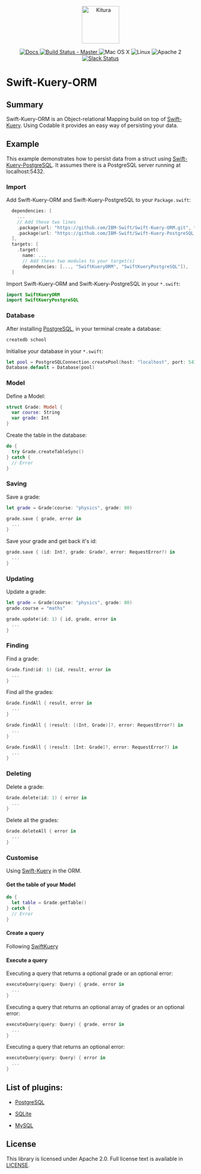 <p align="center">
    <a href="http://kitura.io/">
        <img src="https://raw.githubusercontent.com/IBM-Swift/Kitura/master/Sources/Kitura/resources/kitura-bird.svg?sanitize=true" height="100" alt="Kitura">
    </a>
</p>


<p align="center">
    <a href="http://www.kitura.io/">
    <img src="https://img.shields.io/badge/docs-kitura.io-1FBCE4.svg" alt="Docs">
    </a>
    <a href="https://travis-ci.org/IBM-Swift/Swift-Kuery-ORM">
    <img src="https://travis-ci.org/IBM-Swift/Swift-Kuery-ORM.svg?branch=master" alt="Build Status - Master">
    </a>
    <img src="https://img.shields.io/badge/os-macOS-green.svg?style=flat" alt="Mac OS X">
    <img src="https://img.shields.io/badge/os-linux-green.svg?style=flat" alt="Linux">
    <img src="https://img.shields.io/badge/license-Apache2-blue.svg?style=flat" alt="Apache 2">
    <a href="http://swift-at-ibm-slack.mybluemix.net/">
    <img src="http://swift-at-ibm-slack.mybluemix.net/badge.svg" alt="Slack Status">
    </a>
</p>

# Swift-Kuery-ORM

## Summary
Swift-Kuery-ORM is an Object-relational Mapping build on top of [Swift-Kuery](http://github.com/IBM-Swift/Swift-Kuery). Using Codable it provides an easy way of persisting your data.

## Example
This example demonstrates how to persist data from a struct using [Swift-Kuery-PostgreSQL](http://github.com/IBM-Swift/Swift-Kuery-PostgreSQL). It assumes there is a PostgreSQL server running at localhost:5432.

### Import

Add Swift-Kuery-ORM and Swift-Kuery-PostgreSQL to your `Package.swift`:

```swift
  dependencies: [
    ...
    // Add these two lines
    .package(url: "https://github.com/IBM-Swift/Swift-Kuery-ORM.git", from: "0.0.1"),
    .package(url: "https://github.com/IBM-Swift/Swift-Kuery-PostgreSQL.git", from: "1.0.0"),
  ],
  targets: [
    .target(
      name: ...
      // Add these two modules to your target(s)
      dependencies: [..., "SwiftKueryORM", "SwiftKueryPostgreSQL"]),
  ]
```

Import Swift-Kuery-ORM and Swift-Kuery-PostgreSQL in your `*.swift`:

```swift
import SwiftKueryORM
import SwiftKueryPostgreSQL
```

### Database

After installing [PostgreSQL](http://github.com/IBM-Swift/Swift-Kuery-PostgreSQL), in your terminal create a database:

```bash
createdb school
```

Initialise your database in your `*.swift`:

```swift
let pool = PostgreSQLConnection.createPool(host: "localhost", port: 5432, options: [.databaseName("school")], poolOptions: ConnectionPoolOptions(initialCapacity: 10, maxCapacity: 50, timeout: 10000))
Database.default = Database(pool)
```

### Model

Define a Model:

```swift
struct Grade: Model {
  var course: String
  var grade: Int
}
```

Create the table in the database:

```swift
do {
  try Grade.createTableSync()
} catch {
  // Error
}
```

### Saving

Save a grade:

```swift
let grade = Grade(course: "physics", grade: 80)

grade.save { grade, error in
  ...
}
```

Save your grade and get back it's id:

```swift
grade.save { (id: Int?, grade: Grade?, error: RequestError?) in
  ...
}
```

### Updating

Update a grade:

```swift
let grade = Grade(course: "physics", grade: 80)
grade.course = "maths"

grade.update(id: 1) { id, grade, error in
  ...
}
```

### Finding

Find a grade:

```swift
Grade.find(id: 1) {id, result, error in
  ...
}
```

Find all the grades:

```swift
Grade.findAll { result, error in
  ...
}
```

```swift
Grade.findAll { (result: [(Int, Grade)]?, error: RequestError?) in
  ...
}
```

```swift
Grade.findAll { (result: [Int: Grade]?, error: RequestError?) in
  ...
}
```

### Deleting

Delete a grade:

```swift
Grade.delete(id: 1) { error in
  ...
}
```

Delete all the grades:

```swift
Grade.deleteAll { error in
  ...
}
```

### Customise

Using [Swift-Kuery](http://github.com/IBM-Swift/Swift-Kuery) in the ORM.

#### Get the table of your Model

```swift
do {
  let table = Grade.getTable()
} catch {
  // Error
}
```

#### Create a query

Following [SwiftKuery](https://github.com/IBM-Swift/Swift-Kuery#query-examples)

#### Execute a query

Executing a query that returns a optional grade or an optional error:

```swift
executeQuery(query: Query) { grade, error in
  ...
}
```

Executing a query that returns an optional array of grades or an optional error:

```swift
executeQuery(query: Query) { grade, error in
  ...
}
```

Executing a query that returns an optional error:

```swift
executeQuery(query: Query) { error in
  ...
}
```

## List of plugins:

* [PostgreSQL](https://github.com/IBM-Swift/Swift-Kuery-PostgreSQL)

* [SQLite](https://github.com/IBM-Swift/Swift-Kuery-SQLite)

* [MySQL](https://github.com/IBM-Swift/SwiftKueryMySQL)

## License
This library is licensed under Apache 2.0. Full license text is available in [LICENSE](LICENSE.txt).
